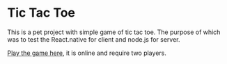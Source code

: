 Tic Tac Toe
=========

This is a pet project with simple game of tic tac toe. The purpose of which was to test the React.native for client and node.js for server.

[Play the game here](http://tic-tac-toe.clu.by/), it is online and require two players.